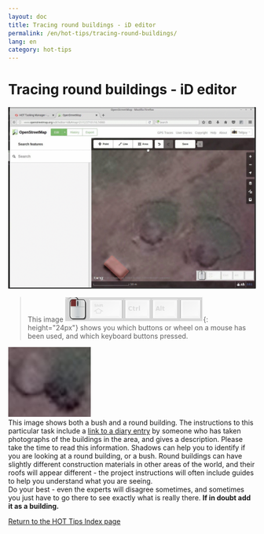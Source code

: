 ```yaml
---
layout: doc
title: Tracing round buildings - iD editor
permalink: /en/hot-tips/tracing-round-buildings/
lang: en
category: hot-tips
---
```


Tracing round buildings - iD editor
============

<!-- > This guide may be downloaded as [tm_starting_en.odt](/files/tm_starting_en.odt) or [tm_starting_en.pdf](/files/tm_starting_en.pdf)  
> Created 2016-10-30  -->  

![Round Buildings][]  

> This image ![keymon]{: height="24px"} shows you which buttons or wheel on a mouse has been used, and which keyboard buttons pressed.  

![bush-and-round-building][]  
This image shows both a bush and a round building. The instructions to this particular task include a [link to a diary entry](https://www.openstreetmap.org/user/IvanGayton/diary/38612) by someone who has taken photographs of the buildings in the area, and gives a description. Please take the time to read this information. 
Shadows can help you to identify if you are looking at a round building, or a bush. Round buildings can have slightly different construction materials in other areas of the world, and their roofs will appear different - the project instructions will often include guides to help you understand what you are seeing.  
Do your best - even the experts will disagree sometimes, and sometimes you just have to go there to see exactly what is really there. **If in doubt add it as a building.**  

[Return to the HOT Tips Index page](/en/hot-tips/)

[keymon]:/images/hot-tips/keymon.png
[Round Buildings]: /images/hot-tips/round_building.gif
[bush-and-round-building]: /images/hot-tips/bush-and-round-building.png
